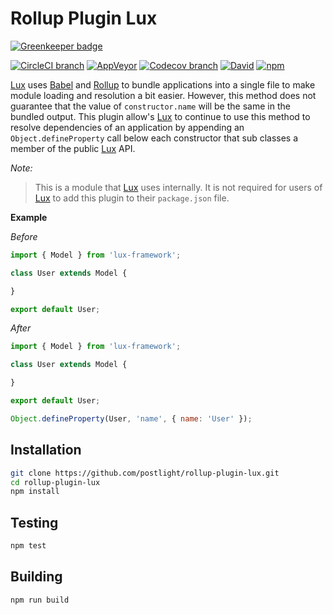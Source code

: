 # Rollup Plugin Lux

[![Greenkeeper badge](https://badges.greenkeeper.io/postlight/rollup-plugin-lux.svg)](https://greenkeeper.io/)

[![CircleCI branch](https://img.shields.io/circleci/project/github/postlight/rollup-plugin-lux/master.svg?style=flat-square)](https://circleci.com/gh/postlight/rollup-plugin-lux/tree/master) [![AppVeyor](https://img.shields.io/appveyor/ci/zacharygolba/rollup-plugin-lux/master.svg?style=flat-square)](https://ci.appveyor.com/project/zacharygolba/rollup-plugin-lux/branch/master) [![Codecov branch](https://img.shields.io/codecov/c/github/postlight/rollup-plugin-lux/master.svg?style=flat-square)](https://codecov.io/gh/postlight/rollup-plugin-lux) [![David](https://img.shields.io/david/postlight/rollup-plugin-lux.svg?style=flat-square)](https://david-dm.org/postlight/rollup-plugin-lux) [![npm](https://img.shields.io/npm/v/rollup-plugin-lux.svg?style=flat-square)](https://www.npmjs.com/package/rollup-plugin-lux)

[Lux](https://github.com/postlight/lux) uses [Babel](https://github.com/babel/babel)
and [Rollup](https://github.com/rollup/rollup) to bundle applications into a
single file to make module loading and resolution a bit easier. However, this
method does not guarantee that the value of `constructor.name` will be the same
in the bundled output. This plugin allow's [Lux](https://github.com/postlight/lux)
to continue to use this method to resolve dependencies of an application by
appending an `Object.defineProperty` call below each constructor that sub classes
a member of the public [Lux](https://github.com/postlight/lux) API.

*Note:*

> This is a module that [Lux](https://github.com/postlight/lux) uses internally.
> It is not required for users of [Lux](https://github.com/postlight/lux) to add
> this plugin to their `package.json` file.

**Example**

*Before*

```javascript
import { Model } from 'lux-framework';

class User extends Model {

}

export default User;
```

*After*

```javascript
import { Model } from 'lux-framework';

class User extends Model {

}

export default User;

Object.defineProperty(User, 'name', { name: 'User' });
```

## Installation

```bash
git clone https://github.com/postlight/rollup-plugin-lux.git
cd rollup-plugin-lux
npm install
```

## Testing

```bash
npm test
```

## Building

```bash
npm run build
```
